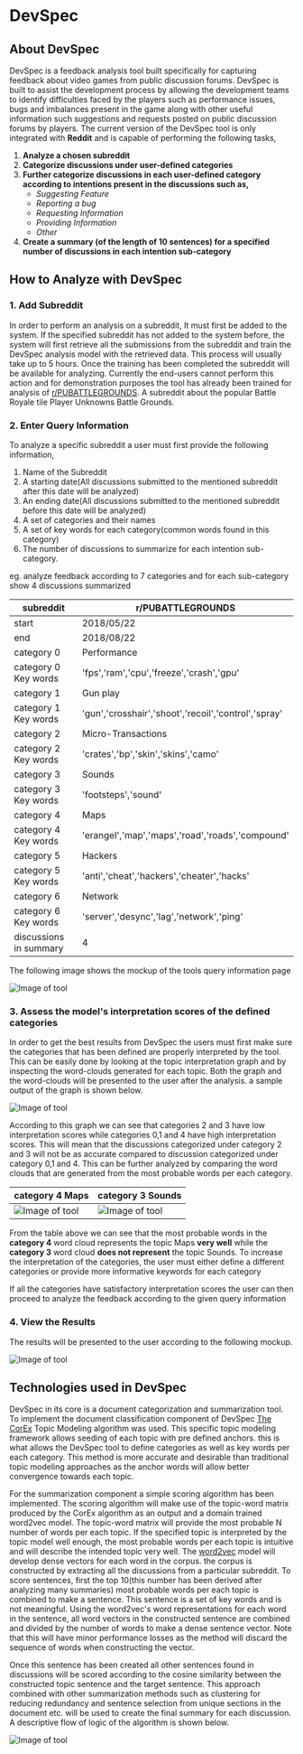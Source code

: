 # DevSpec
## About DevSpec
DevSpec is a feedback analysis tool built specifically for capturing feedback about video games from public discussion forums. DevSpec is built to assist the development process by allowing the development teams to identify difficulties faced by the players such as performance issues, bugs and imbalances present in the game along with other useful information such suggestions and requests posted on public discussion forums by players. The current version of the DevSpec tool is only integrated with **Reddit** and is capable of performing the following tasks,

1. **Analyze a chosen subreddit**
2. **Categorize discussions under user-defined categories**
3. **Further categorize discussions in each user-defined category according to intentions present in the discussions such as,**
   - *Suggesting Feature*
   - *Reporting a bug*
   - *Requesting Information*
   - *Providing Information*
   - *Other*
4. **Create a summary (of the length of 10 sentences) for a specified number of discussions in each intention sub-category**

## How to Analyze with DevSpec
### 1. Add Subreddit
In order to perform an analysis on a subreddit, It must first be added to the system. If the specified subreddit has not added to the system before, the system will first retrieve all the submissions from the subreddit and train the DevSpec analysis model with the retrieved data. This process will usually take up to 5 hours. Once the training has been completed the subreddit will be available for analyzing. Currently the end-users cannot perform this action and for demonstration purposes the tool has already been trained for analysis of [r/PUBATTLEGROUNDS](https://www.reddit.com/r/PUBATTLEGROUNDS). A subreddit about the popular Battle Royale tile Player Unknowns Battle Grounds.

### 2. Enter Query Information
To analyze a specific subreddit a user must first provide the following information,
1. Name of the Subreddit
2. A starting date(All discussions submitted to the mentioned subreddit after this date will be analyzed)
3. An ending date(All discussions submitted to the mentioned subreddit before this date will be analyzed)
4. A set of categories and their names
5. A set of key words for each category(common words found in this category)
6. The number of discussions to summarize for each intention sub-category.

eg. analyze feedback according to 7 categories and for each sub-category show 4 discussions summarized 

| subreddit  | r/PUBATTLEGROUNDS |
| ------------- | ------------- |
| start  | 2018/05/22  |
| end  | 2018/08/22  |
| category 0  | Performance  |
| category 0 Key words  | 'fps','ram','cpu','freeze','crash','gpu' |
| category 1  | Gun play  |
| category 1 Key words  | 'gun','crosshair','shoot','recoil','control','spray' |
| category 2  | Micro-Transactions  |
| category 2 Key words  | 'crates','bp','skin','skins','camo' |
| category 3  | Sounds  |
| category 3 Key words  | 'footsteps','sound' |
| category 4  | Maps  |
| category 4 Key words  | 'erangel','map','maps','road','roads','compound' |
| category 5  | Hackers  |
| category 5 Key words  | 'anti','cheat','hackers','cheater','hacks' |
| category 6  | Network  |
| category 6 Key words  | 'server','desync','lag','network','ping' |
| discussions in summary  | 4 |

The following image shows the mockup of the tools query information page 

![Image of tool](https://raw.githubusercontent.com/UmenR/DevSpec_frontend/master/DocImages/querypage.PNG)

### 3. Assess the model's interpretation scores of the defined categories
In order to get the best results from DevSpec the users must first make sure the categories that has been defined are properly interpreted by the tool. This can be easily done by looking at the topic interpretation graph and by inspecting the word-clouds  generated for each topic. Both the graph and the word-clouds will be presented to the user after the analysis. a sample output of the graph is shown below.


![Image of tool](https://github.com/UmenR/DevSpec_frontend/blob/master/DocImages/topicscores.PNG)

According to this graph we can see that categories 2 and 3 have low interpretation scores while categories 0,1 and 4 have high interpretation scores. This will mean that the discussions categorized under category 2 and 3 will not be as accurate compared to discussion categorized under category 0,1 and 4. This can be further analyzed by comparing the word clouds that are generated from the most probable words per each category.  

| category 4 Maps  | category 3 Sounds |
| ------------- | ------------- |
| ![Image of tool](https://github.com/UmenR/DevSpec_frontend/blob/master/DocImages/topic4wc.PNG)  | ![Image of tool](https://github.com/UmenR/DevSpec_frontend/blob/master/DocImages/topic3wc.PNG)  |

From the table above we can see that the most probable words in the **category 4** word cloud represents the topic Maps **very well** while the **category 3** word cloud **does not represent** the topic Sounds. To increase the interpretation of the categories, the user must either define a different categories or provide more informative keywords for each category

If all the categories have satisfactory interpretation scores the user can then proceed to analyze the feedback according to the given query information


### 4. View the Results 
The results will be presented to the user according to the following mockup.

![Image of tool](https://github.com/UmenR/DevSpec_frontend/blob/master/DocImages/viewresultpage.PNG)

## Technologies used in DevSpec

DevSpec in its core is a document categorization and summarization tool. To implement the document classification component of DevSpec [The CorEx](https://github.com/gregversteeg/corex_topic) Topic Modeling algorithm was used. This specific topic modeling framework allows seeding of each topic with pre defined anchors. this is what allows the DevSpec tool to define categories as well as key words per each category. This method is more accurate and desirable than traditional topic modeling approaches as the anchor words will allow better convergence towards each topic. 

For the summarization component a simple scoring algorithm has been implemented. The scoring algorithm will make use of the topic-word matrix produced by the CorEx algorithm as an output and a domain trained word2vec model. The topic-word matrix will provide the most probable N number of words per each topic. If the specified topic is interpreted by the topic model well enough, the most probable words per each topic is intuitive and will describe the intended topic very well. The [word2vec](https://radimrehurek.com/gensim/models/word2vec.html) model will develop dense vectors for each word in the corpus. the corpus is constructed by extracting all the discussions from a particular subreddit. To score sentences, first the top 10(this number has been derived after analyzing many summaries) most probable words per each topic is combined to make a sentence. This sentence is a set of key words and is not meaningful. Using the word2vec's word representations for each word in the sentence, all word vectors in the constructed sentence are combined and divided by the number of words to make a dense sentence vector. Note that this will have minor performance losses as the method will discard the sequence of words when constructing the vector.

Once this sentence has been created all other sentences found in discussions will be scored according to the cosine similarity between the constructed topic sentence and the target sentence. This approach combined with other summarization methods such as clustering for reducing redundancy and sentence selection from unique sections in the document etc. will be used to create the final summary for each discussion. A descriptive flow of logic of the algorithm is shown below.


![Image of tool](https://github.com/UmenR/DevSpec_frontend/blob/master/DocImages/logic.jpg)





